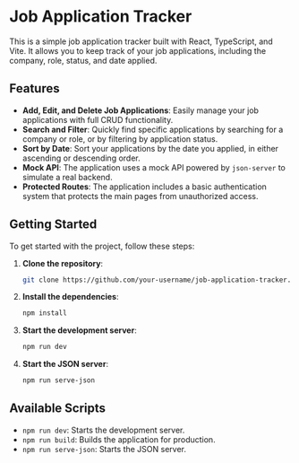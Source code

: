 # Job Application Tracker

This is a simple job application tracker built with React, TypeScript, and Vite. It allows you to keep track of your job applications, including the company, role, status, and date applied.

## Features

*   **Add, Edit, and Delete Job Applications**: Easily manage your job applications with full CRUD functionality.
*   **Search and Filter**: Quickly find specific applications by searching for a company or role, or by filtering by application status.
*   **Sort by Date**: Sort your applications by the date you applied, in either ascending or descending order.
*   **Mock API**: The application uses a mock API powered by `json-server` to simulate a real backend.
*   **Protected Routes**: The application includes a basic authentication system that protects the main pages from unauthorized access.

## Getting Started

To get started with the project, follow these steps:

1.  **Clone the repository**:

    ```bash
    git clone https://github.com/your-username/job-application-tracker.git
    ```

2.  **Install the dependencies**:

    ```bash
    npm install
    ```

3.  **Start the development server**:

    ```bash
    npm run dev
    ```

4.  **Start the JSON server**:

    ```bash
    npm run serve-json
    ```

## Available Scripts

*   `npm run dev`: Starts the development server.
*   `npm run build`: Builds the application for production.
*   `npm run serve-json`: Starts the JSON server.
